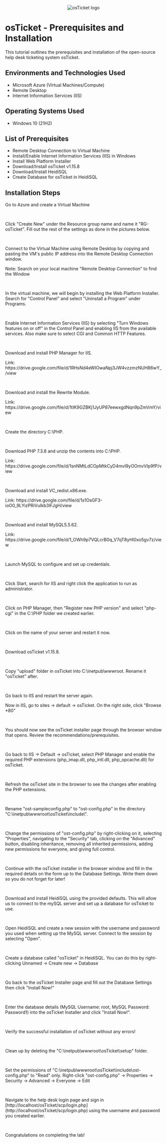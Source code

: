 <p align="center">
<img src="https://i.imgur.com/Clzj7Xs.png" alt="osTicket logo"/>
</p>

<h1>osTicket - Prerequisites and Installation</h1>
This tutorial outlines the prerequisites and installation of the open-source help desk ticketing system osTicket.<br />


<h2>Environments and Technologies Used</h2>

- Microsoft Azure (Virtual Machines/Compute)
- Remote Desktop
- Internet Information Services (IIS)

<h2>Operating Systems Used </h2>

- Windows 10</b> (21H2)

<h2>List of Prerequisites</h2>

- Remote Desktop Connection to Virtual Machine
- Install/Enable Internet Information Services (IIS) in Windows
- Install Web Platform Installer
- Download/Install osTicket v1.15.8
- Download/Install HeidiSQL
- Create Database for osTicket in HeidiSQL

<h2>Installation Steps</h2>

<p>
Go to Azure and create a Virtual Machine
</p>
<br />

<p>
Click "Create New" under the Resource group name and name it "RG-osTicket". Fill out the rest of the settings as done in the pictures below.
</p>
<br />

<p>
Connect to the Virtual Machine using Remote Desktop by copying and pasting the VM's public IP address into the Remote Desktop Connection window.
  
  Note: Search on your local machine "Remote Desktop Connection" to find the Window
</p>
<br />

<p>
In the virtual machine, we will begin by installing the Web Platform Installer. Search for "Control Panel" and select "Uninstall a Program" under Programs.

</p>
<br />

<p>
Enable Internet Information Services (IIS) by selecting "Turn Windows features on or off" in the Control Panel and enabling IIS from the available services. Also make sure to select CGI and Common HTTP Features.

</p>
<br />

<p>
Download and install PHP Manager for IIS.
</p>  
Link: https://drive.google.com/file/d/1RHsNd4eWIOwaNpj3JW4vzzmzNUH86wY_/view
</p>
<br />

<p>
Download and install the Rewrite Module.
</p>
Link: https://drive.google.com/file/d/1tIK9GZBKj1JyUP87eewxgdNqn9pZmVmY/view
</p>
<br />

<p>
Create the directory C:\PHP.
</p>
<br />

<p>
Download PHP 7.3.8 and unzip the contents into C:\PHP.
</p>
Link: https://drive.google.com/file/d/1snNMtLdCOpMtkCyD4mvl9yOOmvVIp9fP/view
</p>
<br />

<p>
Download and install VC_redist.x86.exe.
</p>
Link: https://drive.google.com/file/d/1s1OsGF3-ioO0_9LYizPRiVuIkb3lFJgH/view
</p>
<br />

<p>
Download and install MySQL5.5.62.
</p>
Link: https://drive.google.com/file/d/1_OWh9p7VQLcrB0q_V7qT8yHl0xo5gv7z/view
</p>
<br />
  
  
<p>
Launch MySQL to configure and set up credentials. 
</p>
<br />

<p>
Click Start, search for IIS and right click the application to run as administrator.
</p>
<br />

<p>
Click on PHP Manager, then "Register new PHP version" and select "php-cgi" in the C:\PHP folder we created earlier.
</p>
<br />

<p>
Click on the name of your server and restart it now.
</p>
<br />

<p>
Download osTicket v1.15.8.
</p>
<br />

<p>
Copy "upload" folder in osTicket into C:\inetpub\wwwroot. Rename it "osTicket" after.
</p>
<br />

<p>
Go back to IIS and restart the server again.
<br />

<p>
Now in IIS, go to sites -> default -> osTicket. On the right side, click "Browse *80"
</p>
<br />

<p>
You should now see the osTicket installer page through the browser window that opens. Review the recommendations/prerequisites.
</p>
<br />

<p>
Go back to IIS -> Default -> osTicket, select PHP Manager and enable the required PHP extensions (php_imap.dll, php_intl.dll, php_opcache.dll) for osTicket.
</p>
<br />

<p>
Refresh the osTicket site in the browser to see the changes after enabling the PHP extensions.
</p>
<br />

<p>
Rename "ost-sampleconfig.php" to "ost-config.php" in the directory "C:\inetpub\wwwroot\osTicket\include\".
</p>
<br />

<p>
Change the permissions of "ost-config.php" by right-clicking on it, selecting "Properties", navigating to the "Security" tab, clicking on the "Advanced" button, disabling inheritance, removing all inherited permissions, adding new permissions for everyone, and giving full control.
</p>
<br />

<p>
Continue with the osTicket installer in the browser window and fill in the required details on the form up to the Database Settings. Write them down so you do not forget for later!
</p>
<br />

<p>
Download and install HeidiSQL using the provided defaults. This will allow us to connect to the mySQL server and set up a database for osTicket to use. 
</p>
<br />

<p>
Open HeidiSQL and create a new session with the username and password you used when setting up the MySQL server. Connect to the session by selecting "Open".
</p>
<br />

<p>
Create a database called "osTicket" in HeidiSQL. You can do this by right-clicking Unnamed -> Create new -> Database
</p>
<br />

<p>
Go back to the osTicket Installer page and fill out the Database Settings then click "Install Now!"
</p>
<br />

<p>
Enter the database details (MySQL Username: root, MySQL Password: Password1) into the osTicket Installer and click "Install Now!".
</p>
<br />

<p>
Verify the successful installation of osTicket without any errors!
</p>
<br />

<p>
Clean up by deleting the "C:\inetpub\wwwroot\osTicket\setup" folder.
</p>
<br />

<p>
Set the permissions of "C:\inetpub\wwwroot\osTicket\include\ost-config.php" to "Read" only. Right-click "ost-config.php" -> Properties -> Security -> Advanced -> Everyone -> Edit
</p>
<br />

<p>
Navigate to the help desk login page and sign in [http://localhost/osTicket/scp/login.php](http://localhost/osTicket/scp/login.php) using the username and password you created earlier.
</p>
<br />

<p>
Congratulations on completing the lab!
</p>
<br />
